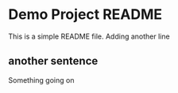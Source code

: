 # Demo Project README

This is a simple README file.
Adding another line

## another sentence
Something going on



